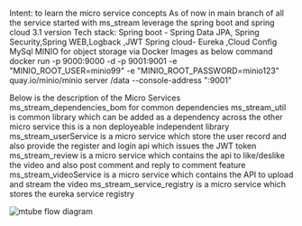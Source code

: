 Intent: to learn the micro service concepts
As of now in main branch of all the service started with ms_stream leverage the spring boot and spring cloud 3.1 version
Tech stack:
Spring boot - Spring Data JPA, Spring Security,Spring WEB,Logback ,JWT 
Spring cloud- Eureka ,Cloud Config
MySql
MINIO for object storage via Docker Images as below command
docker run -p 9000:9000 -d -p 9001:9001 -e "MINIO_ROOT_USER=minio99" -e "MINIO_ROOT_PASSWORD=minio123" quay.io/minio/minio server /data --console-address ":9001"

Below is the description of the Micro Services
ms_stream_dependencies_bom for common dependencies
ms_stream_util is common library which can be added as a dependency across the other micro service this is a non deployeable independent library
ms_stream_userService is a micro service which store the user record and also provide the register and login api which issues the JWT token
ms_stream_review is a micro service which contains the api to like/deslike the video and also post comment and reply to comment feature
ms_stream_videoService is a micro service which contains the API to upload and stream the video
ms_stream_service_registry is a micro service which stores the eureka service registry

![mtube flow diagram](images/https://github.com/kishanjvns/flow/blob/master/diagramFile/mtube.png)
